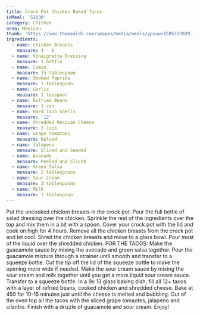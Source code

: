 ```yaml
---
title: Crock Pot Chicken Baked Tacos
idMeal: '52830'
category: Chicken
area: Mexican
thumb: 'https://www.themealdb.com/images/media/meals/ypxvwv1505333929.jpg'
ingredients:
  - name: Chicken Breasts
    measure: 4 - 6
  - name: Vinaigrette Dressing
    measure: 1 bottle
  - name: Cumin
    measure: 1½ tablespoon
  - name: Smoked Paprika
    measure: 1 tablespoon
  - name: Garlic
    measure: 1 teaspoon
  - name: Refried Beans
    measure: 1 can
  - name: Hard Taco Shells
    measure: '12'
  - name: Shredded Mexican Cheese
    measure: 2 cups
  - name: Grape Tomatoes
    measure: Halved
  - name: Jalapeno
    measure: Sliced and Seeded
  - name: Avocado
    measure: Peeled and Sliced
  - name: Green Salsa
    measure: 2 tablespoons
  - name: Sour Cream
    measure: 3 tablespoons
  - name: Milk
    measure: 1 tablespoon
---
```

Put the uncooked chicken breasts in the crock pot. Pour the full bottle of salad dressing over the chicken. Sprinkle the rest of the ingredients over the top and mix them in a bit with a spoon.
Cover your crock pot with the lid and cook on high for 4 hours.
Remove all the chicken breasts from the crock pot and let cool.
Shred the chicken breasts and move to a glass bowl.
Pour most of the liquid over the shredded chicken.
FOR THE TACOS:
Make the guacamole sauce by mixing the avocado and green salsa together. Pour the guacamole mixture through a strainer until smooth and transfer to a squeeze bottle. Cut the tip off the lid of the squeeze bottle to make the opening more wide if needed.
Make the sour cream sauce by mixing the sour cream and milk together until you get a more liquid sour cream sauce. Transfer to a squeeze bottle.
In a 9x 13 glass baking dish, fill all 12+ tacos with a layer of refried beans, cooked chicken and shredded cheese.
Bake at 450 for 10-15 minutes just until the cheese is melted and bubbling.
Out of the oven top all the tacos with the sliced grape tomaotes, jalapeno and cilantro.
Finish with a drizzle of guacamole and sour cream.
Enjoy!
